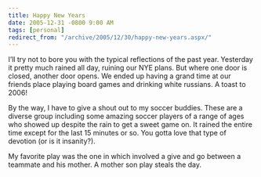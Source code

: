 ```yaml
---
title: Happy New Years
date: 2005-12-31 -0800 9:00 AM
tags: [personal]
redirect_from: "/archive/2005/12/30/happy-new-years.aspx/"
---
```


I’ll try not to bore you with the typical reflections of the past year.
Yesterday it pretty much rained all day, ruining our NYE plans. But
where one door is closed, another door opens. We ended up having a grand
time at our friends place playing board games and drinking white
russians. A toast to 2006!

By the way, I have to give a shout out to my soccer buddies. These are a
diverse group including some amazing soccer players of a range of ages
who showed up despite the rain to get a sweet game on. It rained the
entire time except for the last 15 minutes or so. You gotta love that
type of devotion (or is it insanity?).

My favorite play was the one in which involved a give and go between a
teammate and his mother. A mother son play steals the day.

